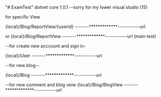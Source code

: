 "# ExamTest" 
dotnet core 1.0.1 --sorry for my lower visual studio (15)
 
for specific View

{local}/Blog/ReportView/{userid} -------*************-----------url

or 
{local}/Blog/ReportView  -------*************-----------url (main test)

--for create new acccount and sign in-

{local}/User            -------*************-----------url

--for new blog--

{local}/Blog             -------*************-----------url

--for new comment and blog veiw
{local}/Blog/BlogView -------*************-----------url






